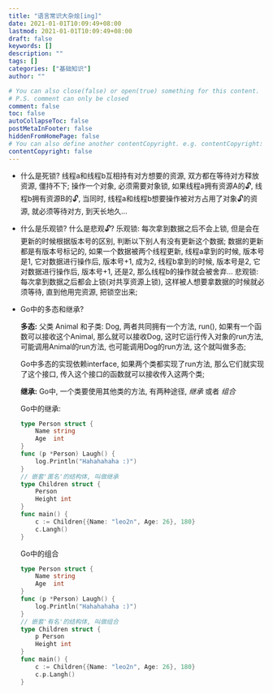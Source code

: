 ```yaml
---
title: "语言常识大杂烩[ing]"
date: 2021-01-01T10:09:49+08:00
lastmod: 2021-01-01T10:09:49+08:00
draft: false
keywords: []
description: ""
tags: []
categories: ["基础知识"]
author: ""

# You can also close(false) or open(true) something for this content.
# P.S. comment can only be closed
comment: false
toc: false
autoCollapseToc: false
postMetaInFooter: false
hiddenFromHomePage: false
# You can also define another contentCopyright. e.g. contentCopyright: "This is another copyright."
contentCopyright: false
---
```

<!--more-->
- 什么是死锁?
  线程a和线程b互相持有对方想要的资源, 双方都在等待对方释放资源, 僵持不下;
  操作一个对象, 必须需要对象锁, 如果线程a拥有资源A的🔓, 线程b拥有资源B的🔓, 当同时, 线程a和线程b想要操作被对方占用了对象🔓的资源, 就必须等待对方, 到天长地久...

- 什么是乐观锁? 什么是悲观🔓?
  乐观锁: 每次拿到数据之后不会上锁, 但是会在更新的时候根据版本号的区别, 判断以下别人有没有更新这个数据; 数据的更新都是有版本号标记的, 如果一个数据被两个线程更新, 线程a拿到的时候, 版本号是1, 它对数据进行操作后, 版本号+1, 成为2, 线程b拿到的时候, 版本号是2, 它对数据进行操作后, 版本号+1, 还是2, 那么线程b的操作就会被舍弃...
  悲观锁: 每次拿到数据之后都会上锁(对共享资源上锁), 这样被人想要拿数据的时候就必须等待, 直到他用完资源, 把锁空出来;

- Go中的多态和继承?

  **多态:** 父类 Animal 和子类: Dog, 两者共同拥有一个方法, run(), 如果有一个函数可以接收这个Animal, 那么就可以接收Dog, 这时它运行传入对象的run方法, 可能调用Animal的run方法, 也可能调用Dog的run方法, 这个就叫做多态;

   Go中多态的实现依赖interface, 如果两个类都实现了run方法, 那么它们就实现了这个接口, 传入这个接口的函数就可以接收传入这两个类;

  **继承:** Go中, 一个类要使用其他类的方法, 有两种途径, *继承* 或者 *组合*

  Go中的继承:

  ```go
  type Person struct {
      Name string
      Age  int
  }
  func (p *Person) Laugh() {
      log.Println("Hahahahaha :)")
  }
  // 嵌套'匿名'的结构体, 叫做继承
  type Children struct {
      Person
      Height int
  }
  func main() {
      c := Children{{Name: "leo2n", Age: 26}, 180}
      c.Langh()
  }
  ```

  Go中的组合

  ```go
  type Person struct {
      Name string
      Age  int
  }
  func (p *Person) Laugh() {
      log.Println("Hahahahaha :)")
  }
  // 嵌套'有名'的结构体, 叫做组合
  type Children struct {
      p Person
      Height int
  }
  func main() {
      c := Children{{Name: "leo2n", Age: 26}, 180}
      c.p.Langh()
  }
  ```

  